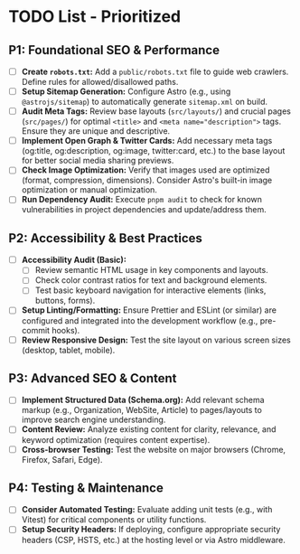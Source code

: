 # TODO List - Prioritized

## P1: Foundational SEO & Performance

- [ ] **Create `robots.txt`:** Add a `public/robots.txt` file to guide web crawlers. Define rules for allowed/disallowed paths.
- [ ] **Setup Sitemap Generation:** Configure Astro (e.g., using `@astrojs/sitemap`) to automatically generate `sitemap.xml` on build.
- [ ] **Audit Meta Tags:** Review base layouts (`src/layouts/`) and crucial pages (`src/pages/`) for optimal `<title>` and `<meta name="description">` tags. Ensure they are unique and descriptive.
- [ ] **Implement Open Graph & Twitter Cards:** Add necessary meta tags (og:title, og:description, og:image, twitter:card, etc.) to the base layout for better social media sharing previews.
- [ ] **Check Image Optimization:** Verify that images used are optimized (format, compression, dimensions). Consider Astro's built-in image optimization or manual optimization.
- [ ] **Run Dependency Audit:** Execute `pnpm audit` to check for known vulnerabilities in project dependencies and update/address them.

## P2: Accessibility & Best Practices

- [ ] **Accessibility Audit (Basic):**
    - [ ] Review semantic HTML usage in key components and layouts.
    - [ ] Check color contrast ratios for text and background elements.
    - [ ] Test basic keyboard navigation for interactive elements (links, buttons, forms).
- [ ] **Setup Linting/Formatting:** Ensure Prettier and ESLint (or similar) are configured and integrated into the development workflow (e.g., pre-commit hooks).
- [ ] **Review Responsive Design:** Test the site layout on various screen sizes (desktop, tablet, mobile).

## P3: Advanced SEO & Content

- [ ] **Implement Structured Data (Schema.org):** Add relevant schema markup (e.g., Organization, WebSite, Article) to pages/layouts to improve search engine understanding.
- [ ] **Content Review:** Analyze existing content for clarity, relevance, and keyword optimization (requires content expertise).
- [ ] **Cross-browser Testing:** Test the website on major browsers (Chrome, Firefox, Safari, Edge).

## P4: Testing & Maintenance

- [ ] **Consider Automated Testing:** Evaluate adding unit tests (e.g., with Vitest) for critical components or utility functions.
- [ ] **Setup Security Headers:** If deploying, configure appropriate security headers (CSP, HSTS, etc.) at the hosting level or via Astro middleware.
